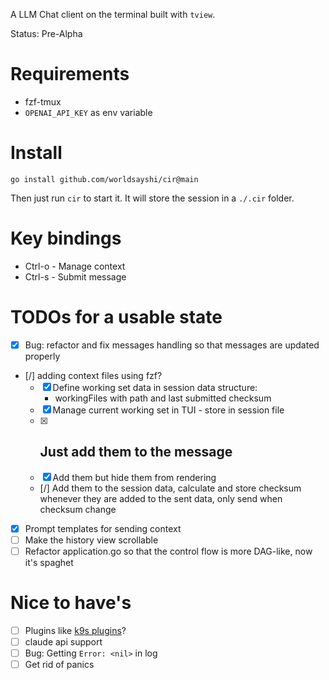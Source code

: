 
A LLM Chat client on the terminal built with `tview`.

Status: Pre-Alpha

# Requirements

- fzf-tmux
- `OPENAI_API_KEY` as env variable

# Install

```
go install github.com/worldsayshi/cir@main
```

Then just run `cir` to start it. It will store the session in a `./.cir` folder.


# Key bindings

- Ctrl-o - Manage context
- Ctrl-s - Submit message

# TODOs for a usable state

- [X] Bug: refactor and fix messages handling so that messages are updated properly
- [/] adding context files using fzf?
    - [X] Define working set data in session data structure:
        - workingFiles with path and last submitted checksum
    - [X] Manage current working set in TUI - store in session file
    - [X] Just add them to the message
        -
    - [X] Add them but hide them from rendering
    - [/] Add them to the session data, calculate and store checksum whenever they are added to the sent data, only send when checksum change
- [X] Prompt templates for sending context
- [ ] Make the history view scrollable
- [ ] Refactor application.go so that the control flow is more DAG-like, now it's spaghet

# Nice to have's

- [ ] Plugins like [k9s plugins](https://k9scli.io/topics/plugins/)?
- [ ] claude api support
- [ ] Bug: Getting `Error: <nil>` in log
- [ ] Get rid of panics